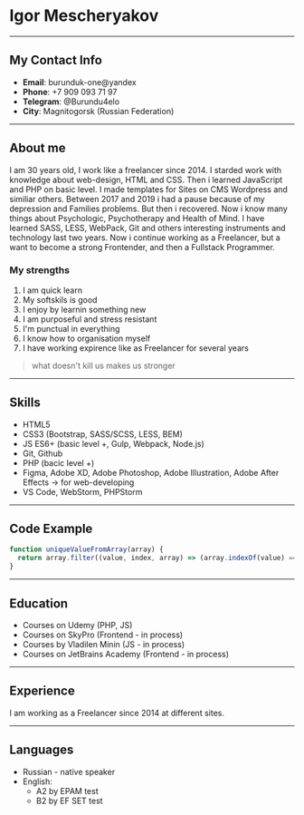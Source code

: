 # Igor Mescheryakov

****

## My Contact Info

- **Email**: burunduk-one@yandex
- **Phone**: +7 909 093 71 97
- **Telegram**: @Burundu4elo
- **City**: Magnitogorsk (Russian Federation)

****

## About me

I am 30 years old, I work like a freelancer since 2014. I starded work with knowledge about web-design, HTML and CSS. Then i learned JavaScript and PHP on basic level. I made templates for Sites on CMS Wordpress and similiar others. Between 2017 and 2019 i had a pause because of my depression and Families problems. But then i recovered. Now i know many things about Psychologic, Psychotherapy and Health of Mind. I have learned SASS, LESS, WebPack, Git and others interesting instruments and technology last two years. Now i continue working as a Freelancer, but a want to become a strong Frontender, and then a Fullstack Programmer.

### My strengths

1. I am quick learn
2. My softskils is good
3. I enjoy by learnin something new
4. I am purposeful and stress resistant
5. I'm punctual in everything
6. I know how to organisation myself
7. I have working expirence like as Freelancer for several years

>what doesn't kill us makes us stronger

****

## Skills

- HTML5
- CSS3 (Bootstrap, SASS/SCSS, LESS, BEM)
- JS ES6+ (basic level +, Gulp, Webpack, Node.js)
- Git, Github
- PHP (bacic level +)
- Figma, Adobe XD, Adobe Photoshop, Adobe Illustration, Adobe After Effects -> for web-developing
- VS Code, WebStorm, PHPStorm

****

## Code Example

```JavaScript
function uniqueValueFromArray(array) {
  return array.filter((value, index, array) => (array.indexOf(value) === index))
}
```

****

## Education

- Courses on Udemy (PHP, JS)
- Courses on SkyPro (Frontend - in process)
- Courses by Vladilen Minin (JS - in process)
- Courses on JetBrains Academy (Frontend - in process)

****

## Experience

I am working as a Freelancer since 2014 at different sites.

****

## Languages

- Russian - native speaker
- English:
  - A2 by EPAM test
  - B2 by EF SET test
  